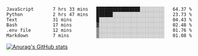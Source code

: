 <!--START_SECTION:waka-->

```text
JavaScript       7 hrs 33 mins   ████████████████░░░░░░░░░   64.37 %
Python           2 hrs 47 mins   ██████░░░░░░░░░░░░░░░░░░░   23.73 %
Text             31 mins         █░░░░░░░░░░░░░░░░░░░░░░░░   04.43 %
Bash             17 mins         ▓░░░░░░░░░░░░░░░░░░░░░░░░   02.48 %
.env file        12 mins         ▒░░░░░░░░░░░░░░░░░░░░░░░░   01.76 %
Markdown         7 mins          ▒░░░░░░░░░░░░░░░░░░░░░░░░   01.08 %
```

<!--END_SECTION:waka-->

[![Anurag's GitHub stats](https://github-readme-stats.vercel.app/api?username=FelipeRistow&count_private=true&theme=synthwave)](https://github.com/anuraghazra/github-readme-stats)
